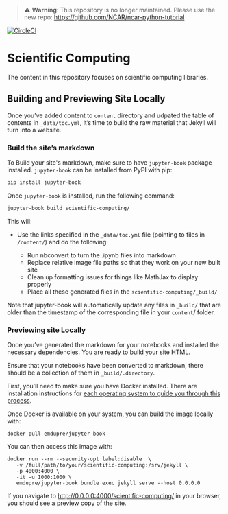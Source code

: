 
> ⚠️ **Warning**: This repository is no longer maintained. Please use the new repo: https://github.com/NCAR/ncar-python-tutorial


[![CircleCI](https://img.shields.io/circleci/project/github/ncar-hackathons/scientific-computing/master.svg?style=for-the-badge&logo=circleci)](https://circleci.com/gh/ncar-hackathons/scientific-computing)


# Scientific Computing

The content in this repository focuses on scientific computing libraries.




## Building and Previewing Site Locally


Once you’ve added content to `content` directory and udpated the table of contents in `_data/toc.yml`, it’s time to build the raw material that Jekyll will turn into a website. 


### Build the site’s markdown


To Build your site's markdown, make sure to have `jupyter-book` package installed. `jupyter-book` can be installed from PyPI with pip:

```bash
pip install jupyter-book
```

Once `jupyter-book` is installed, run the following command:

```bash
jupyter-book build scientific-computing/
```

This will:

- Use the links specified in the `_data/toc.yml` file (pointing to files in `/content/`) and do the following:

  - Run nbconvert to turn the .ipynb files into markdown
  - Replace relative image file paths so that they work on your new built site
  - Clean up formatting issues for things like MathJax to display properly
  - Place all these generated files in the `scientific-computing/_build/`
  
  
Note that jupyter-book will automatically update any files in `_build/` that are older than the timestamp of the corresponding file in your `content`/ folder.
  
### Previewing site Locally
  
Once you’ve generated the markdown for your notebooks and installed the necessary dependencies. You are ready to build your site HTML.

Ensure that your notebooks have been converted to markdown, there should be a collection of them in `_build/.directory`.
  
  
First, you’ll need to make sure you have Docker installed. There are installation instructions for [each operating system to guide you through this process](https://hub.docker.com/search/?type=edition&offering=community).

Once Docker is available on your system, you can build the image locally with:

```
docker pull emdupre/jupyter-book
```

You can then access this image with:

```
docker run --rm --security-opt label:disable  \
   -v /full/path/to/your/scientific-computing:/srv/jekyll \
   -p 4000:4000 \
   -it -u 1000:1000 \
   emdupre/jupyter-book bundle exec jekyll serve --host 0.0.0.0
```

If you navigate to http://0.0.0.0:4000/scientific-computing/ in your browser, you should see a preview copy of the site. 
